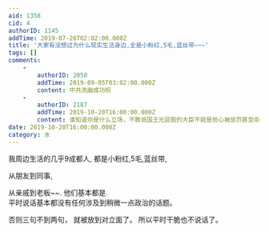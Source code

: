 ```yaml
---
aid: 1358
cid: 4
authorID: 1145
addTime: 2019-07-26T02:02:00.000Z
title: '大家有没想过为什么现实生活身边,全是小粉红,5毛,蓝丝带~~~'
tags: []
comments:
    -
        authorID: 2050
        addTime: 2019-09-05T03:02:00.000Z
        content: 中共洗脑成功呗
    -
        authorID: 2187
        addTime: 2019-10-20T16:00:00.000Z
        content: 谁知道你是什么立场，不敢说国王光屁股的大臣不就是担心被惩罚甚至杀头么。
date: 2019-10-20T16:00:00.000Z
category: 水
---
```


我周边生活的几乎9成都人, 都是小粉红,5毛,蓝丝带,

从朋友到同事,

从亲戚到老板~~. 他们基本都是.  
平时说话基本都没有任何涉及到稍微一点政治的话题。

否则三句不到两句， 就被放到对立面了。 所以平时干脆也不说话了。
